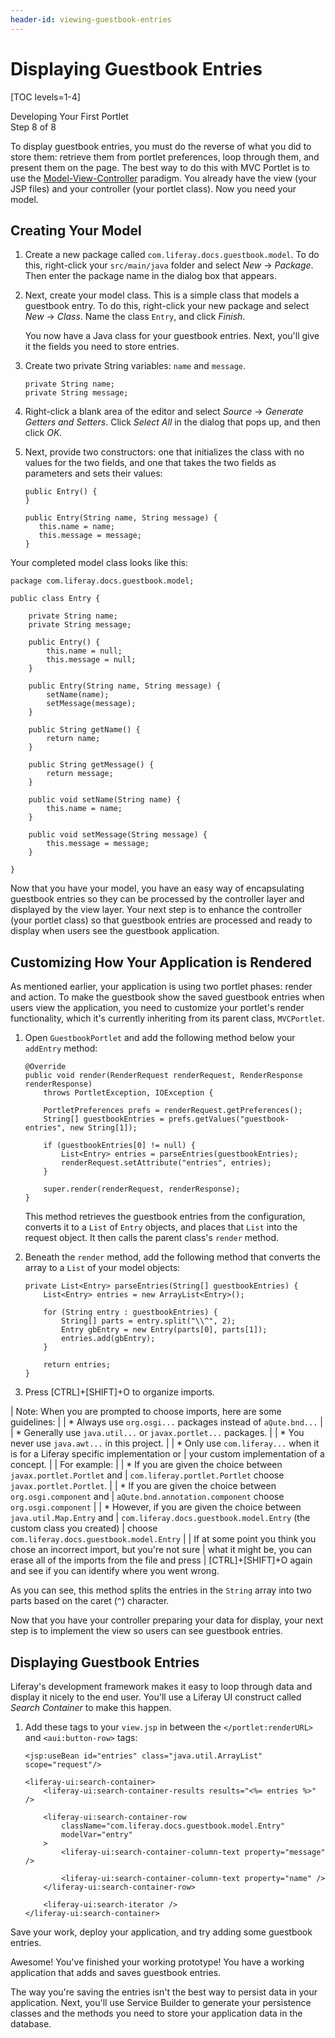 ```yaml
---
header-id: viewing-guestbook-entries
---
```


# Displaying Guestbook Entries

[TOC levels=1-4]

<div class="learn-path-step">
    <p>Developing Your First Portlet<br>Step 8 of 8</p>
</div>

To display guestbook entries, you must do the reverse of what you did to store
them: retrieve them from portlet preferences, loop through them, and present
them on the page. The best way to do this with MVC Portlet is to use the 
[Model-View-Controller](https://en.wikipedia.org/wiki/Model%E2%80%93view%E2%80%93controller)
paradigm. You already have the view (your JSP files) and your controller (your
portlet class). Now you need your model.

## Creating Your Model

1.  Create a new package called `com.liferay.docs.guestbook.model`. To do this, 
    right-click your `src/main/java` folder and select *New* &rarr; *Package*. 
    Then enter the package name in the dialog box that appears. 

2.  Next, create your model class. This is a simple class that models a
    guestbook entry. To do this, right-click your new package and select *New* 
    &rarr; *Class*. Name the class `Entry`, and click *Finish*. 

    You now have a Java class for your guestbook entries. Next, you'll give it 
    the fields you need to store entries. 

3.  Create two private String variables: `name` and `message`.
    
        private String name;
        private String message;

4.  Right-click a blank area of the editor and select *Source* &rarr; *Generate 
    Getters and Setters*. Click *Select All* in the dialog that pops up, and 
    then click *OK*. 

5.  Next, provide two constructors: one that initializes the class with no
    values for the two fields, and one that takes the two fields as parameters
    and sets their values:

        public Entry() {
        }

        public Entry(String name, String message) {
           this.name = name;
           this.message = message;
        }

Your completed model class looks like this:

    package com.liferay.docs.guestbook.model;

    public class Entry {

        private String name;
        private String message;

        public Entry() {
            this.name = null;
            this.message = null;
        }

        public Entry(String name, String message) {
            setName(name);
            setMessage(message);
        }

        public String getName() {
            return name;
        }

        public String getMessage() {
            return message;
        }

        public void setName(String name) {
            this.name = name;
        }

        public void setMessage(String message) {
            this.message = message;
        }

    }

Now that you have your model, you have an easy way of encapsulating guestbook
entries so they can be processed by the controller layer and displayed by
the view layer. Your next step is to enhance the controller (your portlet class) 
so that guestbook entries are processed and ready to display when users see the 
guestbook application. 

## Customizing How Your Application is Rendered

As mentioned earlier, your application is using two portlet phases: render and
action. To make the guestbook show the saved guestbook entries when users view
the application, you need to customize your portlet's render functionality,
which it's currently inheriting from its parent class, `MVCPortlet`. 

1.  Open `GuestbookPortlet` and add the following method below your `addEntry` 
    method: 

        @Override
        public void render(RenderRequest renderRequest, RenderResponse renderResponse)
            throws PortletException, IOException {

            PortletPreferences prefs = renderRequest.getPreferences();
            String[] guestbookEntries = prefs.getValues("guestbook-entries", new String[1]);

            if (guestbookEntries[0] != null) {
                List<Entry> entries = parseEntries(guestbookEntries);
                renderRequest.setAttribute("entries", entries);
            }

            super.render(renderRequest, renderResponse);
        }

    This method retrieves the guestbook entries from the configuration, converts 
    it to a `List` of `Entry` objects, and places that `List` into the request 
    object. It then calls the parent class's `render` method. 

2.  Beneath the `render` method, add the following method that converts the
    array to a `List` of your model objects:

        private List<Entry> parseEntries(String[] guestbookEntries) {
            List<Entry> entries = new ArrayList<Entry>();

            for (String entry : guestbookEntries) {
                String[] parts = entry.split("\\^", 2);
                Entry gbEntry = new Entry(parts[0], parts[1]);
                entries.add(gbEntry);
            }

            return entries;
        }

3. Press [CTRL]+[SHIFT]+O to organize imports. 

| Note: When you are prompted to choose imports, here are some guidelines:
| 
| * Always use `org.osgi...` packages instead of `aQute.bnd...`
| 
| * Generally use `java.util...` or `javax.portlet...` packages.
| 
| * You never use `java.awt...` in this project.
| 
| * Only use `com.liferay...` when it is for a Liferay specific implementation or
|     your custom implementation of a concept.
| 
| For example:
| 
| * If you are given the choice between `javax.portlet.Portlet` and
|     `com.liferay.portlet.Portlet` choose `javax.portlet.Portlet`.
| 
| * If you are given the choice between `org.osgi.component` and
|   `aQute.bnd.annotation.component` choose `org.osgi.component`
| 
| * However, if you are given the choice between `java.util.Map.Entry` and
|   `com.liferay.docs.guestbook.model.Entry` (the custom class you created)
|   choose `com.liferay.docs.guestbook.model.Entry`
| 
| If at some point you think you chose an incorrect import, but you're not sure
| what it might be, you can erase all of the imports from the file and press
| [CTRL]+[SHIFT]+O again and see if you can identify where you went wrong.

As you can see, this method splits the entries in the `String` array into two
parts based on the caret (`^`) character.

Now that you have your controller preparing your data for display, your next
step is to implement the view so users can see guestbook entries. 

## Displaying Guestbook Entries

Liferay's development framework makes it easy to loop through data and display 
it nicely to the end user. You'll use a Liferay UI construct called *Search 
Container* to make this happen. 

1.  Add these tags to your `view.jsp` in between the `</portlet:renderURL>` and 
    `<aui:button-row>` tags: 

        <jsp:useBean id="entries" class="java.util.ArrayList" scope="request"/>

        <liferay-ui:search-container>
            <liferay-ui:search-container-results results="<%= entries %>" />

            <liferay-ui:search-container-row
                className="com.liferay.docs.guestbook.model.Entry"
                modelVar="entry"
            >
                <liferay-ui:search-container-column-text property="message" />

                <liferay-ui:search-container-column-text property="name" />
            </liferay-ui:search-container-row>

            <liferay-ui:search-iterator />
        </liferay-ui:search-container>

Save your work, deploy your application, and try adding some guestbook entries. 

Awesome! You've finished your working prototype! You have a working application
that adds and saves guestbook entries. 

The way you're saving the entries isn't the best way to persist data in your 
application. Next, you'll use Service Builder to generate your persistence 
classes and the methods you need to store your application data in the database. 
